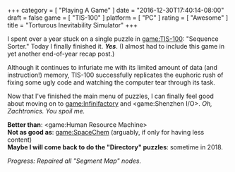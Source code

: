 +++
category = [ "Playing A Game" ]
date = "2016-12-30T17:40:14-08:00"
draft = false
game = [ "TIS-100" ]
platform = [ "PC" ]
rating = [ "Awesome" ]
title = "Torturous Inevitability Simulator"
+++

I spent over a year stuck on a single puzzle in <game:TIS-100>: "Sequence Sorter."  Today I finally finished it.  <b><i>Yes</i></b>.  (I almost had to include this game in yet another end-of-year recap post.)

Although it continues to infuriate me with its limited amount of data (and instruction!) memory, TIS-100 successfully replicates the euphoric rush of fixing some ugly code and watching the computer tear through its task.

Now that I've finished the main menu of puzzles, I can finally feel good about moving on to <game:Infinifactory> and <game:Shenzhen I/O>.  <i>Oh, Zachtronics.  You spoil me.</i>

<b>Better than</b>: <game:Human Resource Machine>  
<b>Not as good as</b>: <game:SpaceChem> (arguably, if only for having less content)  
<b>Maybe I will come back to do the "Directory" puzzles</b>: sometime in 2018.

<i>Progress: Repaired all "Segment Map" nodes.</i>
